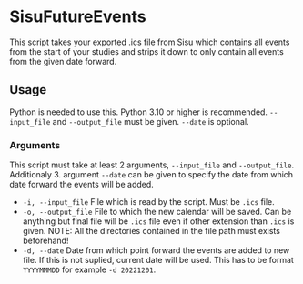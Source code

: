 # SisuFutureEvents
This script takes your exported .ics file from Sisu which contains all events from the start of your studies and strips it down to only contain all events from the given date forward.

## Usage
Python is needed to use this. Python 3.10 or higher is recommended. `--input_file` and `--output_file` must be given. `--date` is optional.

### Arguments
This script must take at least 2 arguments, `--input_file` and `--output_file`. Additionaly 3. argument `--date` can be given to specify the date from which date forward the events will be added.

- `-i, --input_file` File which is read by the script. Must be `.ics` file.
- `-o, --output_file` File to which the new calendar will be saved. Can be anything but final file will be `.ics` file even if other extension than `.ics` is given. NOTE: All the directories contained in the file path must exists beforehand!
- `-d, --date` Date from which point forward the events are added to new file. If this is not suplied, current date will be used. This has to be format `YYYYMMMDD` for example `-d 20221201`.